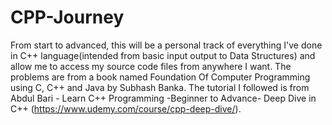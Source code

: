 # CPP-Journey
From start to advanced, this will be a personal track of everything I've done in C++ language(intended from basic input output to Data Structures) and allow me to access my source code files from anywhere I want.
The problems are from a book named Foundation Of Computer Programming using C, C++ and Java by Subhash Banka.
The tutorial I followed is from Abdul Bari - Learn C++ Programming -Beginner to Advance- Deep Dive in C++ (https://www.udemy.com/course/cpp-deep-dive/).
